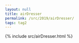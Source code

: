 ```yaml
---
layout: null
title: airDresser
permalink: /src/2019/airDresser/
tags: tag2
---
```

{% include src/airDresser.html %}